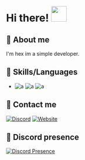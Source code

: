 <h1>Hi there! <img src="https://media.giphy.com/media/gM5qFksULw54NMWyry/giphy.gif" height="42px"></h1>

## 👒 About me
I'm hex im a simple developer.

## 🔧 Skills/Languages
- ![a](https://img.shields.io/badge/CSS-239120?&style=for-the-badge&logo=css3&logoColor=white)
![a](https://img.shields.io/badge/JavaScript-F7DF1E?style=for-the-badge&logo=javascript&logoColor=black)
![a](https://img.shields.io/badge/HTML5-E34F26?style=for-the-badge&logo=html5&logoColor=white)

## 📎 Contact me
[![Discord](https://img.shields.io/badge/Discord-7289DA?style=for-the-badge&logo=discord&logoColor=white)](https://discord.gg/e6JCGAXJqR)
[![Website](https://img.shields.io/badge/website-000000?style=for-the-badge&logo=About.me&logoColor=white)](https://profhex.glitch.me/)


## 📎 Discord presence
[![Discord Presence](https://lanyard.cnrad.dev/api/852812755307593728)](https://discord.com/users/852812755307593728)
